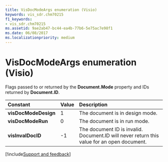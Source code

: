 ```yaml
---
title: VisDocModeArgs enumeration (Visio)
keywords: vis_sdr.chm70215
f1_keywords:
- vis_sdr.chm70215
ms.assetid: 9ae2ab47-bc44-ea4b-77b6-5e75ac7e98f1
ms.date: 06/08/2017
ms.localizationpriority: medium
---
```



# VisDocModeArgs enumeration (Visio)

Flags passed to or returned by the **Document.Mode** property and IDs returned by **Document.ID**.



|Constant|Value|Description|
|:-----|:-----|:-----|
| **visDocModeDesign**|1|The document is in design mode.|
| **visDocModeRun**|0|The document is in run mode.|
| **visInvalDocID**|-1|The document ID is invalid. Document.ID will never return this value for an open document.|

[!include[Support and feedback](~/includes/feedback-boilerplate.md)]